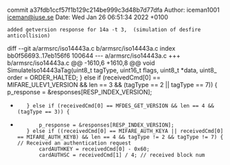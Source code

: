 commit a37fdb1ccf57f1b129c214be999c3d48b7d77dfa
Author: iceman1001 <iceman@iuse.se>
Date:   Wed Jan 26 06:51:34 2022 +0100

    added getversion response for 14a -t 3,  (simulation of desfire anticollision)

diff --git a/armsrc/iso14443a.c b/armsrc/iso14443a.c
index bb0f56693..17eb156f6 100644
--- a/armsrc/iso14443a.c
+++ b/armsrc/iso14443a.c
@@ -1610,6 +1610,8 @@ void SimulateIso14443aTag(uint8_t tagType, uint16_t flags, uint8_t *data, uint8_
             order = ORDER_HALTED;
         } else if (receivedCmd[0] == MIFARE_ULEV1_VERSION && len == 3 && (tagType == 2 || tagType == 7)) {
             p_response = &responses[RESP_INDEX_VERSION];
+        } else if (receivedCmd[0] == MFDES_GET_VERSION && len == 4 && (tagType == 3)) {
+            p_response = &responses[RESP_INDEX_VERSION];
         } else if ((receivedCmd[0] == MIFARE_AUTH_KEYA || receivedCmd[0] == MIFARE_AUTH_KEYB) && len == 4 && tagType != 2 && tagType != 7) {    // Received an authentication request
             cardAUTHKEY = receivedCmd[0] - 0x60;
             cardAUTHSC = receivedCmd[1] / 4; // received block num
